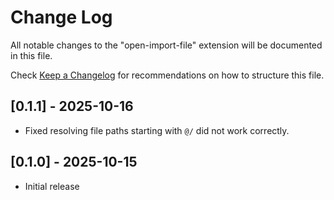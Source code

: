 # Change Log

All notable changes to the "open-import-file" extension will be documented in this file.

Check [Keep a Changelog](http://keepachangelog.com/) for recommendations on how to structure this file.

## [0.1.1] - 2025-10-16

- Fixed resolving file paths starting with `@/` did not work correctly.

## [0.1.0] - 2025-10-15

- Initial release